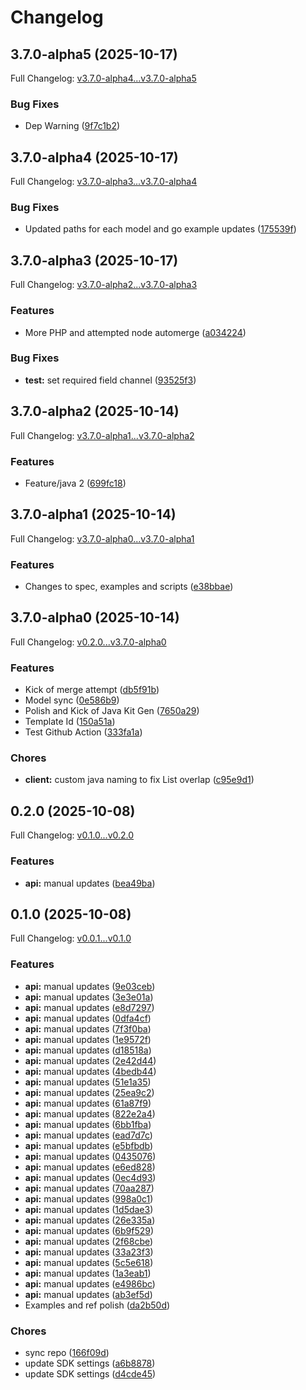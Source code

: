 # Changelog

## 3.7.0-alpha5 (2025-10-17)

Full Changelog: [v3.7.0-alpha4...v3.7.0-alpha5](https://github.com/trycourier/courier-java/compare/v3.7.0-alpha4...v3.7.0-alpha5)

### Bug Fixes

* Dep Warning ([9f7c1b2](https://github.com/trycourier/courier-java/commit/9f7c1b278685a941c2a37edfc5928610d18c42a3))

## 3.7.0-alpha4 (2025-10-17)

Full Changelog: [v3.7.0-alpha3...v3.7.0-alpha4](https://github.com/trycourier/courier-java/compare/v3.7.0-alpha3...v3.7.0-alpha4)

### Bug Fixes

* Updated paths for each model and go example updates ([175539f](https://github.com/trycourier/courier-java/commit/175539f9d0376f5bd6539c44650ece4c899d84c2))

## 3.7.0-alpha3 (2025-10-17)

Full Changelog: [v3.7.0-alpha2...v3.7.0-alpha3](https://github.com/trycourier/courier-java/compare/v3.7.0-alpha2...v3.7.0-alpha3)

### Features

* More PHP and attempted node automerge ([a034224](https://github.com/trycourier/courier-java/commit/a034224e176fd5cfd303732bf202d19f9c269584))


### Bug Fixes

* **test:** set required field channel ([93525f3](https://github.com/trycourier/courier-java/commit/93525f374fe22c412e473afd0b4f22f649dada8f))

## 3.7.0-alpha2 (2025-10-14)

Full Changelog: [v3.7.0-alpha1...v3.7.0-alpha2](https://github.com/trycourier/courier-java/compare/v3.7.0-alpha1...v3.7.0-alpha2)

### Features

* Feature/java 2 ([699fc18](https://github.com/trycourier/courier-java/commit/699fc187551f2caab3a133bfd247cada53c54526))

## 3.7.0-alpha1 (2025-10-14)

Full Changelog: [v3.7.0-alpha0...v3.7.0-alpha1](https://github.com/trycourier/courier-java/compare/v3.7.0-alpha0...v3.7.0-alpha1)

### Features

* Changes to spec, examples and scripts ([e38bbae](https://github.com/trycourier/courier-java/commit/e38bbaef5f16357b583f56cbc20a4e767be28703))

## 3.7.0-alpha0 (2025-10-14)

Full Changelog: [v0.2.0...v3.7.0-alpha0](https://github.com/trycourier/courier-java/compare/v0.2.0...v3.7.0-alpha0)

### Features

* Kick of merge attempt ([db5f91b](https://github.com/trycourier/courier-java/commit/db5f91ba4ca352805f4367ea8a02cbd636224b7d))
* Model sync ([0e586b9](https://github.com/trycourier/courier-java/commit/0e586b9a81627a68afa4c760a2453e8cc166c667))
* Polish and Kick of Java Kit Gen ([7650a29](https://github.com/trycourier/courier-java/commit/7650a294024eed0a1d074be64ca67d679491ca10))
* Template Id ([150a51a](https://github.com/trycourier/courier-java/commit/150a51add95002f29d1893beec7c4db6890b9aeb))
* Test Github Action ([333fa1a](https://github.com/trycourier/courier-java/commit/333fa1a7398dd84cb98f21af74f305dc6574417a))


### Chores

* **client:** custom java naming to fix List overlap ([c95e9d1](https://github.com/trycourier/courier-java/commit/c95e9d1776c66978bfc891c6fabb8a82b9a09123))

## 0.2.0 (2025-10-08)

Full Changelog: [v0.1.0...v0.2.0](https://github.com/trycourier/courier-java/compare/v0.1.0...v0.2.0)

### Features

* **api:** manual updates ([bea49ba](https://github.com/trycourier/courier-java/commit/bea49ba0584c19e5d94584fa318328f7613b6524))

## 0.1.0 (2025-10-08)

Full Changelog: [v0.0.1...v0.1.0](https://github.com/trycourier/courier-java/compare/v0.0.1...v0.1.0)

### Features

* **api:** manual updates ([9e03ceb](https://github.com/trycourier/courier-java/commit/9e03ceb1c3b1608e25723ba7aff14c35fc0a116a))
* **api:** manual updates ([3e3e01a](https://github.com/trycourier/courier-java/commit/3e3e01adad08e941231a6fcada1ad9460ad2237c))
* **api:** manual updates ([e8d7297](https://github.com/trycourier/courier-java/commit/e8d729759fbbf511e93ab2b0559d718a48cc1ecb))
* **api:** manual updates ([0dfa4cf](https://github.com/trycourier/courier-java/commit/0dfa4cf4dce0a35be9ef30442b70eab98a1fb64d))
* **api:** manual updates ([7f3f0ba](https://github.com/trycourier/courier-java/commit/7f3f0ba34e06bea6f5d847486acdfd0d037da9f2))
* **api:** manual updates ([1e9572f](https://github.com/trycourier/courier-java/commit/1e9572f91eeefbe7536ffb2f0663f9b951d442ff))
* **api:** manual updates ([d18518a](https://github.com/trycourier/courier-java/commit/d18518a50f4f868cdfd3ca90a113d8160aaefa85))
* **api:** manual updates ([2e42d44](https://github.com/trycourier/courier-java/commit/2e42d443e1c5aa64c05fea6dc2c19b173aa223e4))
* **api:** manual updates ([4bedb44](https://github.com/trycourier/courier-java/commit/4bedb44312e4618b9cb16245f032978490a9fa1e))
* **api:** manual updates ([51e1a35](https://github.com/trycourier/courier-java/commit/51e1a35ffcee9de2e8f8eb6b6e5ee443ba3cc1e3))
* **api:** manual updates ([25ea9c2](https://github.com/trycourier/courier-java/commit/25ea9c20e06aaf842128758a136bcf961dcdc707))
* **api:** manual updates ([61a87f9](https://github.com/trycourier/courier-java/commit/61a87f9d18bb355e008a69ab86c578d2763fddcc))
* **api:** manual updates ([822e2a4](https://github.com/trycourier/courier-java/commit/822e2a4a7d93bdc32bfc2c92bd0cc1ac4b3ff359))
* **api:** manual updates ([6bb1fba](https://github.com/trycourier/courier-java/commit/6bb1fbabc235d3cc1eb7489919bbb71b42bc22e9))
* **api:** manual updates ([ead7d7c](https://github.com/trycourier/courier-java/commit/ead7d7cbf54c37a6aed22496051334693aa647ea))
* **api:** manual updates ([e5bfbdb](https://github.com/trycourier/courier-java/commit/e5bfbdb1174fafbc1852694c138e364a98010ef3))
* **api:** manual updates ([0435076](https://github.com/trycourier/courier-java/commit/043507613239e61b8173032071dd91f3b378c514))
* **api:** manual updates ([e6ed828](https://github.com/trycourier/courier-java/commit/e6ed82846b54dea4c15295f1df79439dca3c4875))
* **api:** manual updates ([0ec4d93](https://github.com/trycourier/courier-java/commit/0ec4d9354b7a702a83e9d305ea8a493eda3af820))
* **api:** manual updates ([70aa287](https://github.com/trycourier/courier-java/commit/70aa2874518fd8f48e5cc8927b7abcea60787b7c))
* **api:** manual updates ([998a0c1](https://github.com/trycourier/courier-java/commit/998a0c13140b88e4fba9fbd2374e07b3ec6a4849))
* **api:** manual updates ([1d5dae3](https://github.com/trycourier/courier-java/commit/1d5dae306c780129e17111dae95b55bc600ad6e9))
* **api:** manual updates ([26e335a](https://github.com/trycourier/courier-java/commit/26e335a72dc4aebf9c3b71f440f317ce4409371c))
* **api:** manual updates ([6b9f529](https://github.com/trycourier/courier-java/commit/6b9f5296179dccc64931dd2afe8802cf06b69873))
* **api:** manual updates ([2f68cbe](https://github.com/trycourier/courier-java/commit/2f68cbe54d8ed9f6ae5dc5c060e3067131acf3fb))
* **api:** manual updates ([33a23f3](https://github.com/trycourier/courier-java/commit/33a23f3e6c64100af51e328215bc7d2a93fef331))
* **api:** manual updates ([5c5e618](https://github.com/trycourier/courier-java/commit/5c5e61819a03f950fc01468e21f1aa58b3f9a49a))
* **api:** manual updates ([1a3eab1](https://github.com/trycourier/courier-java/commit/1a3eab10a8b1eba2ed8bbdd82dffb81efae0155f))
* **api:** manual updates ([e4986bc](https://github.com/trycourier/courier-java/commit/e4986bcd194638319398f2375e0a5304cbda49dd))
* **api:** manual updates ([ab3ef5d](https://github.com/trycourier/courier-java/commit/ab3ef5d4292e846a80b39ae7c608305830637f64))
* Examples and ref polish ([da2b50d](https://github.com/trycourier/courier-java/commit/da2b50dcc25a818bb2a02c3d6976083c8522a89c))


### Chores

* sync repo ([166f09d](https://github.com/trycourier/courier-java/commit/166f09d23f53cda5b63b60a9a785bc9e2e430fb7))
* update SDK settings ([a6b8878](https://github.com/trycourier/courier-java/commit/a6b88785330883c72efcef1a178d952f31de4420))
* update SDK settings ([d4cde45](https://github.com/trycourier/courier-java/commit/d4cde450dc82626223aee050c5c848f70fe79382))
